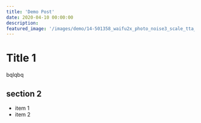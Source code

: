 ```yaml
---
title: 'Demo Post'
date: 2020-04-10 00:00:00
description: 
featured_image: '/images/demo/14-501358_waifu2x_photo_noise3_scale_tta_1.png'
---
```


# Title 1

bqlqbq

## section 2
- item 1
- item 2


<!--stackedit_data:
eyJoaXN0b3J5IjpbLTI3MTQ4MjUzMSwtMTY1OTg5NDI5LDg0OD
g0OTUxMl19
-->